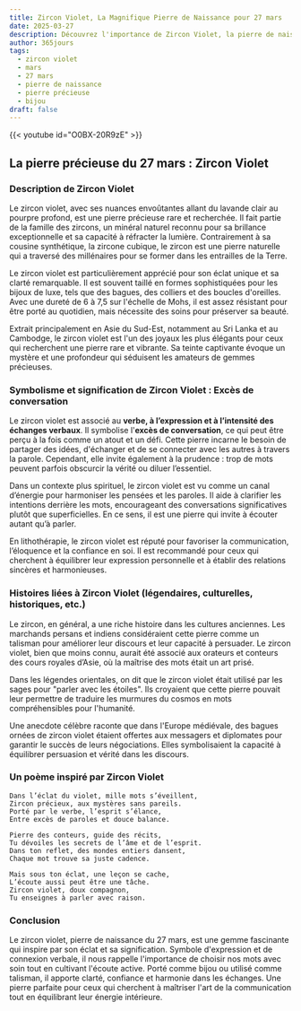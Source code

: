 ```yaml
---
title: Zircon Violet, La Magnifique Pierre de Naissance pour 27 mars
date: 2025-03-27
description: Découvrez l'importance de Zircon Violet, la pierre de naissance du 27 mars qui symbolise Excès de conversation. Laissez sa beauté et sa signification illuminer votre journée.
author: 365jours
tags:
  - zircon violet
  - mars
  - 27 mars
  - pierre de naissance
  - pierre précieuse
  - bijou
draft: false
---
```


{{< youtube id="O0BX-20R9zE" >}}

## La pierre précieuse du 27 mars : Zircon Violet

### Description de Zircon Violet

Le zircon violet, avec ses nuances envoûtantes allant du lavande clair au pourpre profond, est une pierre précieuse rare et recherchée. Il fait partie de la famille des zircons, un minéral naturel reconnu pour sa brillance exceptionnelle et sa capacité à réfracter la lumière. Contrairement à sa cousine synthétique, la zircone cubique, le zircon est une pierre naturelle qui a traversé des millénaires pour se former dans les entrailles de la Terre.

Le zircon violet est particulièrement apprécié pour son éclat unique et sa clarté remarquable. Il est souvent taillé en formes sophistiquées pour les bijoux de luxe, tels que des bagues, des colliers et des boucles d'oreilles. Avec une dureté de 6 à 7,5 sur l'échelle de Mohs, il est assez résistant pour être porté au quotidien, mais nécessite des soins pour préserver sa beauté.

Extrait principalement en Asie du Sud-Est, notamment au Sri Lanka et au Cambodge, le zircon violet est l'un des joyaux les plus élégants pour ceux qui recherchent une pierre rare et vibrante. Sa teinte captivante évoque un mystère et une profondeur qui séduisent les amateurs de gemmes précieuses.

### Symbolisme et signification de Zircon Violet : Excès de conversation

Le zircon violet est associé au **verbe, à l’expression et à l’intensité des échanges verbaux**. Il symbolise l'**excès de conversation**, ce qui peut être perçu à la fois comme un atout et un défi. Cette pierre incarne le besoin de partager des idées, d'échanger et de se connecter avec les autres à travers la parole. Cependant, elle invite également à la prudence : trop de mots peuvent parfois obscurcir la vérité ou diluer l’essentiel.

Dans un contexte plus spirituel, le zircon violet est vu comme un canal d’énergie pour harmoniser les pensées et les paroles. Il aide à clarifier les intentions derrière les mots, encourageant des conversations significatives plutôt que superficielles. En ce sens, il est une pierre qui invite à écouter autant qu’à parler.

En lithothérapie, le zircon violet est réputé pour favoriser la communication, l’éloquence et la confiance en soi. Il est recommandé pour ceux qui cherchent à équilibrer leur expression personnelle et à établir des relations sincères et harmonieuses.

### Histoires liées à Zircon Violet (légendaires, culturelles, historiques, etc.)

Le zircon, en général, a une riche histoire dans les cultures anciennes. Les marchands persans et indiens considéraient cette pierre comme un talisman pour améliorer leur discours et leur capacité à persuader. Le zircon violet, bien que moins connu, aurait été associé aux orateurs et conteurs des cours royales d’Asie, où la maîtrise des mots était un art prisé.

Dans les légendes orientales, on dit que le zircon violet était utilisé par les sages pour "parler avec les étoiles". Ils croyaient que cette pierre pouvait leur permettre de traduire les murmures du cosmos en mots compréhensibles pour l'humanité.

Une anecdote célèbre raconte que dans l'Europe médiévale, des bagues ornées de zircon violet étaient offertes aux messagers et diplomates pour garantir le succès de leurs négociations. Elles symbolisaient la capacité à équilibrer persuasion et vérité dans les discours.

### Un poème inspiré par Zircon Violet

```
Dans l’éclat du violet, mille mots s’éveillent,  
Zircon précieux, aux mystères sans pareils.  
Porté par le verbe, l’esprit s’élance,  
Entre excès de paroles et douce balance.

Pierre des conteurs, guide des récits,  
Tu dévoiles les secrets de l’âme et de l’esprit.  
Dans ton reflet, des mondes entiers dansent,  
Chaque mot trouve sa juste cadence.

Mais sous ton éclat, une leçon se cache,  
L’écoute aussi peut être une tâche.  
Zircon violet, doux compagnon,  
Tu enseignes à parler avec raison.  
```

### Conclusion

Le zircon violet, pierre de naissance du 27 mars, est une gemme fascinante qui inspire par son éclat et sa signification. Symbole d'expression et de connexion verbale, il nous rappelle l'importance de choisir nos mots avec soin tout en cultivant l'écoute active. Porté comme bijou ou utilisé comme talisman, il apporte clarté, confiance et harmonie dans les échanges. Une pierre parfaite pour ceux qui cherchent à maîtriser l'art de la communication tout en équilibrant leur énergie intérieure.